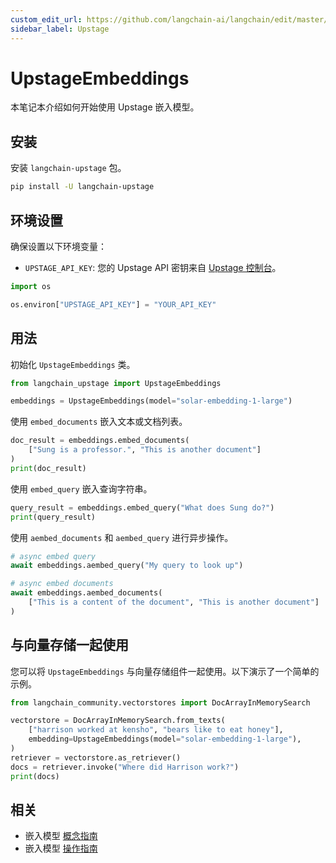 ```yaml
---
custom_edit_url: https://github.com/langchain-ai/langchain/edit/master/docs/docs/integrations/text_embedding/upstage.ipynb
sidebar_label: Upstage
---
```


# UpstageEmbeddings

本笔记本介绍如何开始使用 Upstage 嵌入模型。

## 安装

安装 `langchain-upstage` 包。

```bash
pip install -U langchain-upstage
```

## 环境设置

确保设置以下环境变量：

- `UPSTAGE_API_KEY`: 您的 Upstage API 密钥来自 [Upstage 控制台](https://console.upstage.ai/)。


```python
import os

os.environ["UPSTAGE_API_KEY"] = "YOUR_API_KEY"
```

## 用法

初始化 `UpstageEmbeddings` 类。


```python
from langchain_upstage import UpstageEmbeddings

embeddings = UpstageEmbeddings(model="solar-embedding-1-large")
```

使用 `embed_documents` 嵌入文本或文档列表。


```python
doc_result = embeddings.embed_documents(
    ["Sung is a professor.", "This is another document"]
)
print(doc_result)
```

使用 `embed_query` 嵌入查询字符串。


```python
query_result = embeddings.embed_query("What does Sung do?")
print(query_result)
```

使用 `aembed_documents` 和 `aembed_query` 进行异步操作。


```python
# async embed query
await embeddings.aembed_query("My query to look up")
```


```python
# async embed documents
await embeddings.aembed_documents(
    ["This is a content of the document", "This is another document"]
)
```

## 与向量存储一起使用

您可以将 `UpstageEmbeddings` 与向量存储组件一起使用。以下演示了一个简单的示例。

```python
from langchain_community.vectorstores import DocArrayInMemorySearch

vectorstore = DocArrayInMemorySearch.from_texts(
    ["harrison worked at kensho", "bears like to eat honey"],
    embedding=UpstageEmbeddings(model="solar-embedding-1-large"),
)
retriever = vectorstore.as_retriever()
docs = retriever.invoke("Where did Harrison work?")
print(docs)
```

## 相关

- 嵌入模型 [概念指南](/docs/concepts/#embedding-models)
- 嵌入模型 [操作指南](/docs/how_to/#embedding-models)